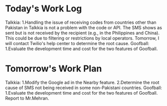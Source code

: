 # Today's Work Log
Talkkia:
1.Handling the issue of receiving codes from countries other than Pakistan in Talkkia is not a problem with the code or API. The SMS shows as sent but is not received by the recipient (e.g., in the Philippines and China). This could be due to filtering or restrictions by local operators. Tomorrow, I will contact Twilio's help center to determine the root cause.
Goofball:
1.Evaluate the development time and cost for the two features of Goofball.
# Tomorrow's Work Plan
Talkkia:
1.Modify the Google ad in the Nearby feature.
2.Determine the root cause of SMS not being received in some non-Pakistani countries.
Goofball:
1.Evaluate the development time and cost for the two features of Goofball. Report to Mr.Mehran.